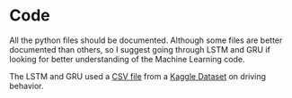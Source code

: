 # Code
All the python files should be documented. Although some files are better documented than others, so I suggest going through LSTM and GRU if looking for better understanding of the Machine Learning code.

The LSTM and GRU used a [CSV file](https://github.com/MarcCruzs/NSFREU2022-Mobility-Scooter/tree/main/CSV%20Files/Kaggle%20Driving%20Behavior%20Dataset) from a [Kaggle Dataset](https://www.kaggle.com/datasets/shashwatwork/driving-behavior-dataset) on driving behavior.
